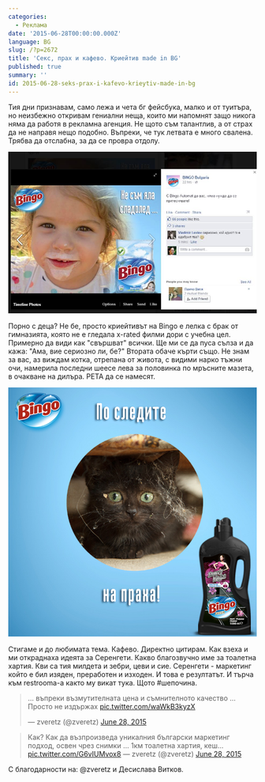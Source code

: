 ```yaml
---
categories:
  - Реклама
date: '2015-06-28T00:00:00.000Z'
language: BG
slug: /?p=2672
title: 'Секс, праx и кафево. Криейтив made in BG'
published: true
summary: ''
id: 2015-06-28-seks-prax-i-kafevo-krieytiv-made-in-bg
---
```


Тия дни признавам, само лежа и чета бг фейсбука, малко и от туитъра, но неизбежно откривам гениални неща, които ми напомнят защо никога няма да работя в рекламна агенция. Не щото съм талантлив, а от страх да не направя нещо подобно. Въпреки, че тук летвата е много свалена. Трябва да отслабна, за да се провра отдолу. 

![11053725_10155669070245654_6318757456231485192_n](https://raw.githubusercontent.com/kirilchristov/blog_images/main/2015/06/11053725_10155669070245654_6318757456231485192_n.jpg)

 Порно с деца? Не бе, просто криейтивът на Bingo е лелка с брак от гимназията, която не е гледала x-rated филми дори с учебна цел. Примерно да види как "свършват" всички. Ще ми се да пуса сълза и да кажа: "Ама, вие сериозно ли, бе?" Втората обаче кърти също. Не знам за вас, аз виждам котка, отрепана от живота, с видими нарко тъжни очи, намерила последни шеесе лева за половинка по мръсните мазета, в очакване на дилъра. PETA да се намесят. 

![11407216_755937987837282_992668826690337140_n](https://raw.githubusercontent.com/kirilchristov/blog_images/main/2015/06/11407216_755937987837282_992668826690337140_n.png)

 Стигаме и до любимата тема. Кафево. Директно цитирам. Как взеха и ми откраднаха идеята за Серенгети. Какво благозвучно име за тоалетна хартия. Кви са тия милдета и зебри, цеви и сие. Серенгети - маркетинг който е бил изяден, преработен и изходен. И това е резултатът. И търча към restrooma-а както му викат тука. Щото #шепочина.

> ... въпреки възмутителната цена и съмнителното качество ... Просто не издържах [pic.twitter.com/waWkB3kyzX](http://t.co/waWkB3kyzX)
> 
> — zveretz (@zveretz) [June 28, 2015](https://twitter.com/zveretz/status/615104610177560576)

> Как? Как да възпроизведа уникалния български маркетинг подход, освен чрез снимки ... 1км тоалетна хартия, кеш... [pic.twitter.com/G6vIUMvox8](http://t.co/G6vIUMvox8) — zveretz (@zveretz) [June 28, 2015](https://twitter.com/zveretz/status/615141490218663940)


С благодарности на: @zveretz и Десислава Витков.
